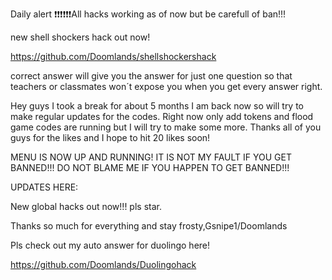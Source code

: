 Daily alert ❗❗❗❗❗❗All hacks working as of now but be carefull of ban!!!



new shell shockers hack out now!

https://github.com/Doomlands/shellshockershack

correct answer will give you the answer for just one question so that teachers or classmates won´t expose you when you get every answer right.

Hey guys I took a break for about 5 months I am back now so will try to make regular updates for the codes. Right now only add tokens and flood game codes are running but I will try to make some more. Thanks all of you guys for the likes and I hope to hit 20 likes soon!

MENU IS NOW UP AND RUNNING!
IT IS NOT MY FAULT IF YOU GET BANNED!!! DO NOT BLAME ME IF YOU HAPPEN TO GET BANNED!!!

UPDATES HERE:

New global hacks out now!!! pls star. 

Thanks so much for everything and stay frosty,Gsnipe1/Doomlands


Pls check out my auto answer for duolingo here!

https://github.com/Doomlands/Duolingohack


